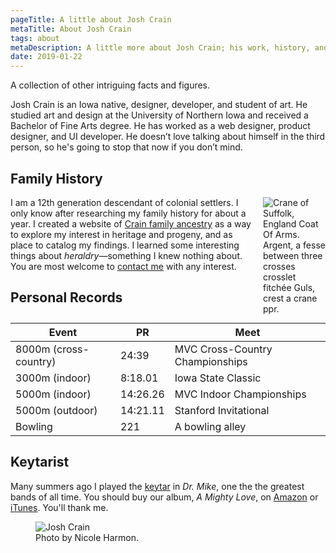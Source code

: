 ```yaml
---
pageTitle: A little about Josh Crain
metaTitle: About Josh Crain
tags: about
metaDescription: A little more about Josh Crain; his work, history, and personal records. 
date: 2019-01-22
---
```

<p class="lead">A collection of other intriguing facts and figures.</p>

Josh Crain is an Iowa native, designer, developer, and student of art. He studied art and design at the University of Northern Iowa and received a Bachelor of Fine Arts degree. He has worked as a web designer, product designer, and UI developer. He doesn’t love talking about himself in the third person, so he's going to stop that now if you don’t mind.

## Family History
<figure style="float:right;margin:0 0 1em 1em;width:auto;max-width:100px;width:25%;"> <img src="https://joshcrain.github.io/ancestry/images/crane-coat-of-arms.png" alt="Crane of Suffolk, England Coat Of Arms. Argent, a fesse between three crosses crosslet fitchée Guls, crest a crane ppr.">
</figure>

I am a 12th generation descendant of colonial settlers. I only know after researching my family history for about a year. I created a website of <a href="/ancestry/">Crain family ancestry</a> as a way to explore my interest in heritage and progeny, and as place to catalog my findings. I learned some interesting things about <em>heraldry</em>&mdash;something I knew nothing about. You are most welcome to <a href="/say-hello/">contact me</a> with any interest.

## Personal Records
<table>
    <thead>
    <tr>
        <th>Event</th>
        <th>PR</th>
        <th>Meet</th>
    </tr>
    </thead>
    <tbody>
    <tr>
        <td>8000m (cross-country)</td>
        <td>24:39</td>
        <td>MVC Cross-Country Championships</td>
    </tr>
    <tr>
        <td>3000m (indoor)</td>
        <td>8:18.01</td>
        <td>Iowa State Classic</td>
    </tr>
    <tr>
        <td>5000m (indoor)</td>
        <td>14:26.26</td>
        <td>MVC Indoor Championships</td>
    </tr>
    <tr>
        <td>5000m (outdoor)</td>
        <td>14:21.11</td>
        <td>Stanford Invitational</td>
    </tr>
    <tr>
        <td>Bowling</td>
        <td>221</td>
        <td>A bowling alley</td>
    </tr>
    </tbody>
</table>

## Keytarist
Many summers ago I played the <a href="/notes/yamaha-shs-10/">keytar<a> in <em>Dr. Mike</em>, one the the greatest bands of all time. You should buy our album, <em>A Mighty Love</em>, on <a href="https://www.amazon.com/Mighty-Love-Dr-Mike/dp/B000FSMMNK/">Amazon</a> or <a href="https://itunes.apple.com/us/album/a-mighty-love/97175026">iTunes</a>. You'll thank me. 
<figure>
    <img src="/images/IMG_374x768.jpg" alt="Josh Crain"/>
    <figcaption>Photo by Nicole Harmon.</figcaption>
</figure>

